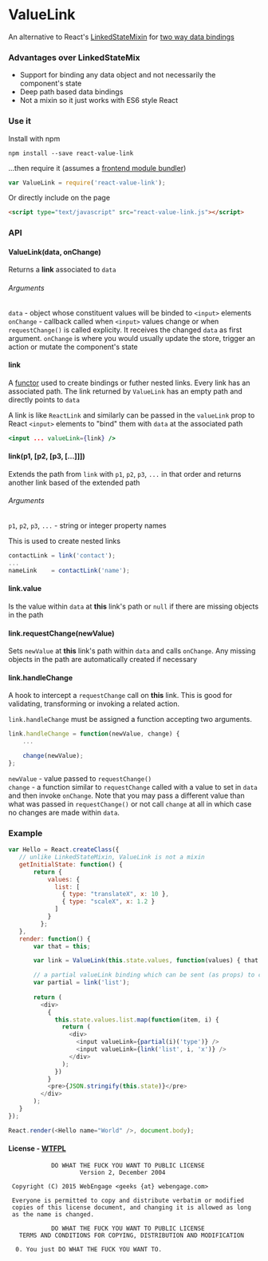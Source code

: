# ValueLink
An alternative to React's [LinkedStateMixin](https://www.npmjs.com/package/react-addons-linked-state-mixin) for [two way data bindings](https://facebook.github.io/react/docs/two-way-binding-helpers.html)


### Advantages over LinkedStateMix
- Support for binding any data object and not necessarily the component's state
- Deep path based data bindings
- Not a mixin so it just works with ES6 style React


### Use it
Install with npm
```
npm install --save react-value-link
```
...then require it (assumes a [frontend module bundler](http://www.slant.co/topics/3900/~frontend-javascript-module-bundlers))
```js
var ValueLink = require('react-value-link');
```

Or directly include on the page
```html
<script type="text/javascript" src="react-value-link.js"></script>
```

### API
#### ValueLink(data, onChange)
Returns a **link** associated to `data`

###### Arguments
`data` - object whose constituent values will be binded to `<input>` elements  
`onChange` - callback called when `<input>` values change or when `requestChange()` is called explicity. It receives the changed `data` as first argument. 
`onChange` is where you would usually update the store, trigger an action or mutate the component's state

#### link
A [functor](https://en.wikipedia.org/wiki/Function_object#In_JavaScript) used to create bindings or futher nested links. 
Every link has an associated path. The link returned by `ValueLink` has an empty path and directly points to `data`

A link is like `ReactLink` and similarly can be passed in the `valueLink` prop to React `<input>` elements to "bind" them with `data` at the associated path 
```jsx
<input ... valueLink={link} />
```

#### link(p1, [p2, [p3, [...]]])
Extends the path from `link` with `p1`, `p2`, `p3`, `...` in that order and returns another link based of the extended path

###### Arguments
`p1`, `p2`, `p3`, `...` - string or integer property names 

This is used to create nested links
```js
contactLink = link('contact');
...
nameLink    = contactLink('name');
```

#### link.value
Is the value within `data` at **this** link's path or `null` if there are missing objects in the path

#### link.requestChange(newValue)
Sets `newValue` at **this** link's path within `data` and calls `onChange`. 
Any missing objects in the path are automatically created if necessary

#### link.handleChange
A hook to intercept a `requestChange` call on **this** link. This is good for validating, transforming or invoking a related action.

`link.handleChange` must be assigned a function accepting two arguments.
```js
link.handleChange = function(newValue, change) {
    ...

    change(newValue);
};
```

`newValue` - value passed to `requestChange()`  
`change` - a function similar to `requestChange` called with a value to set in `data` and then invoke `onChange`. Note that you may pass a different value than what was passed in `requestChange()` 
or not call `change` at all in which case no changes are made within `data`.


### Example

```js
var Hello = React.createClass({
   // unlike LinkedStateMixin, ValueLink is not a mixin
   getInitialState: function() {
       return { 
           values: {
             list: [
               { type: "translateX", x: 10 },
               { type: "scaleX", x: 1.2 }
             ]
           }
         };
   },
   render: function() {
       var that = this;

       var link = ValueLink(this.state.values, function(values) { that.setState({values: values}) } );

       // a partial valueLink binding which can be sent (as props) to child components that understand only a sub portion of the data structure
       var partial = link('list');
     
       return (
         <div>
           {
             this.state.values.list.map(function(item, i) {
               return (
                 <div>
                   <input valueLink={partial(i)('type')} />
                   <input valueLink={link('list', i, 'x')} />
                 </div>
               );
             })
           }
           <pre>{JSON.stringify(this.state)}</pre>
         </div>
       );
   }
});

React.render(<Hello name="World" />, document.body);
```

#### License - [WTFPL](http://www.wtfpl.net/)
```
            DO WHAT THE FUCK YOU WANT TO PUBLIC LICENSE
                    Version 2, December 2004

 Copyright (C) 2015 WebEngage <geeks {at} webengage.com>

 Everyone is permitted to copy and distribute verbatim or modified
 copies of this license document, and changing it is allowed as long
 as the name is changed.

            DO WHAT THE FUCK YOU WANT TO PUBLIC LICENSE
   TERMS AND CONDITIONS FOR COPYING, DISTRIBUTION AND MODIFICATION

  0. You just DO WHAT THE FUCK YOU WANT TO.
```

